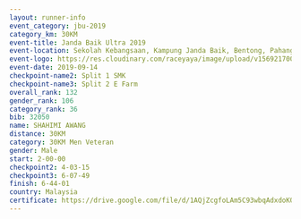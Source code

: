 ```yaml
---
layout: runner-info 
event_category: jbu-2019 
category_km: 30KM 
event-title: Janda Baik Ultra 2019 
event-location: Sekolah Kebangsaan, Kampung Janda Baik, Bentong, Pahang, Malaysia 
event-logo: https://res.cloudinary.com/raceyaya/image/upload/v1569217009/logo/janda-baik_vch1pc.jpg 
event-date: 2019-09-14 
checkpoint-name2: Split 1 SMK 
checkpoint-name3: Split 2 E Farm 
overall_rank: 132
gender_rank: 106
category_rank: 36
bib: 32050
name: SHAHIMI AWANG
distance: 30KM
category: 30KM Men Veteran
gender: Male
start: 2-00-00
checkpoint2: 4-03-15
checkpoint3: 6-07-49
finish: 6-44-01
country: Malaysia
certificate: https://drive.google.com/file/d/1AQjZcgfoLAm5C93wbqAdxdoKOLMmxD7c/view?usp=sharing
---
```

